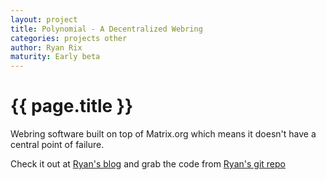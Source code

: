 ```yaml
---
layout: project
title: Polynomial - A Decentralized Webring
categories: projects other
author: Ryan Rix
maturity: Early beta
---
```


# {{ page.title }}
Webring software built on top of Matrix.org which means it doesn't have a central point of failure.

Check it out at [Ryan's blog](http://whatthefuck.computer/blog/2015/12/06/polynomial-a-decentralized-webring/) and grab the code from [Ryan's git repo](http://fort.kickass.systems:10082/cgit/personal/rrix/pub/webring.git/)
